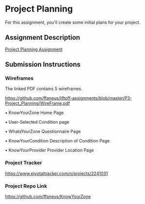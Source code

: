 # Project Planning
For this assignment, you'll create some initial plans for your project.

## Assignment Description
[Project Planning Assignment](https://education.launchcode.org/liftoff/assignments/planning/)

## Submission Instructions

### Wireframes

The linked PDF contains 5 wireframes.

https://github.com/ffaneus/liftoff-assignments/blob/master/P3-Project_Planning/WireFrame.pdf 

•	KnowYourZone Home Page

•	User-Selected Condition page

•	WhatsYourZone Questionnaire Page

•	KnowYourCondition Description of Condition Page

•	KnowYourProvider Provider Location Page

### Project Tracker

https://www.pivotaltracker.com/n/projects/2241031

### Project Repo Link

https://github.com/ffaneus/KnowYourZone
